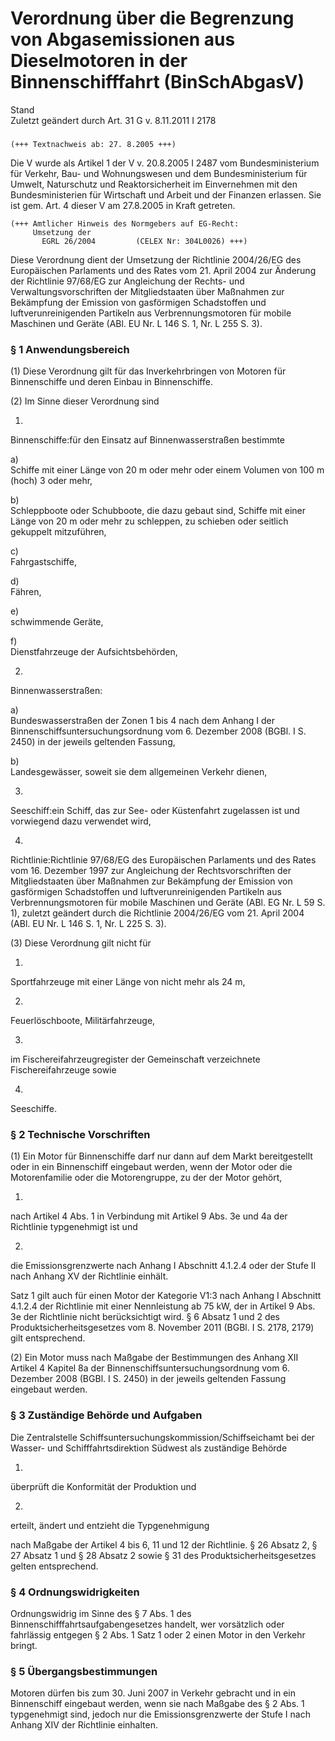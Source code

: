 Verordnung über die Begrenzung von Abgasemissionen aus Dieselmotoren in der Binnenschifffahrt (BinSchAbgasV)
============================================================================================================

Stand  
Zuletzt geändert durch Art. 31 G v. 8.11.2011 I 2178

### 

```
(+++ Textnachweis ab: 27. 8.2005 +++)
```

Die V wurde als Artikel 1 der V v. 20.8.2005 I 2487 vom Bundesministerium für Verkehr, Bau- und Wohnungswesen und dem Bundesministerium für Umwelt, Naturschutz und Reaktorsicherheit im Einvernehmen mit den Bundesministerien für Wirtschaft und Arbeit und der Finanzen erlassen. Sie ist gem. Art. 4 dieser V am 27.8.2005 in Kraft getreten.

```
(+++ Amtlicher Hinweis des Normgebers auf EG-Recht:
     Umsetzung der
       EGRL 26/2004         (CELEX Nr: 304L0026) +++)
```

Diese Verordnung dient der Umsetzung der Richtlinie 2004/26/EG des Europäischen Parlaments und des Rates vom 21. April 2004 zur Änderung der Richtlinie 97/68/EG zur Angleichung der Rechts- und Verwaltungsvorschriften der Mitgliedstaaten über Maßnahmen zur Bekämpfung der Emission von gasförmigen Schadstoffen und luftverunreinigenden Partikeln aus Verbrennungsmotoren für mobile Maschinen und Geräte (ABl. EU Nr. L 146 S. 1, Nr. L 255 S. 3).

### § 1 Anwendungsbereich

(1) Diese Verordnung gilt für das Inverkehrbringen von Motoren für Binnenschiffe und deren Einbau in Binnenschiffe.

(2) Im Sinne dieser Verordnung sind

1.  
Binnenschiffe:für den Einsatz auf Binnenwasserstraßen bestimmte

a)  
Schiffe mit einer Länge von 20 m oder mehr oder einem Volumen von 100 m (hoch) 3 oder mehr,

b)  
Schleppboote oder Schubboote, die dazu gebaut sind, Schiffe mit einer Länge von 20 m oder mehr zu schleppen, zu schieben oder seitlich gekuppelt mitzuführen,

c)  
Fahrgastschiffe,

d)  
Fähren,

e)  
schwimmende Geräte,

f)  
Dienstfahrzeuge der Aufsichtsbehörden,

2.  
Binnenwasserstraßen:

a)  
Bundeswasserstraßen der Zonen 1 bis 4 nach dem Anhang I der Binnenschiffsuntersuchungsordnung vom 6. Dezember 2008 (BGBl. I S. 2450) in der jeweils geltenden Fassung,

b)  
Landesgewässer, soweit sie dem allgemeinen Verkehr dienen,

3.  
Seeschiff:ein Schiff, das zur See- oder Küstenfahrt zugelassen ist und vorwiegend dazu verwendet wird,

4.  
Richtlinie:Richtlinie 97/68/EG des Europäischen Parlaments und des Rates vom 16. Dezember 1997 zur Angleichung der Rechtsvorschriften der Mitgliedstaaten über Maßnahmen zur Bekämpfung der Emission von gasförmigen Schadstoffen und luftverunreinigenden Partikeln aus Verbrennungsmotoren für mobile Maschinen und Geräte (ABl. EG Nr. L 59 S. 1), zuletzt geändert durch die Richtlinie 2004/26/EG vom 21. April 2004 (ABl. EU Nr. L 146 S. 1, Nr. L 225 S. 3).

(3) Diese Verordnung gilt nicht für

1.  
Sportfahrzeuge mit einer Länge von nicht mehr als 24 m,

2.  
Feuerlöschboote, Militärfahrzeuge,

3.  
im Fischereifahrzeugregister der Gemeinschaft verzeichnete Fischereifahrzeuge sowie

4.  
Seeschiffe.

### § 2 Technische Vorschriften

(1) Ein Motor für Binnenschiffe darf nur dann auf dem Markt bereitgestellt oder in ein Binnenschiff eingebaut werden, wenn der Motor oder die Motorenfamilie oder die Motorengruppe, zu der der Motor gehört,

1.  
nach Artikel 4 Abs. 1 in Verbindung mit Artikel 9 Abs. 3e und 4a der Richtlinie typgenehmigt ist und

2.  
die Emissionsgrenzwerte nach Anhang I Abschnitt 4.1.2.4 oder der Stufe II nach Anhang XV der Richtlinie einhält.

Satz 1 gilt auch für einen Motor der Kategorie V1:3 nach Anhang I Abschnitt 4.1.2.4 der Richtlinie mit einer Nennleistung ab 75 kW, der in Artikel 9 Abs. 3e der Richtlinie nicht berücksichtigt wird. § 6 Absatz 1 und 2 des Produktsicherheitsgesetzes vom 8. November 2011 (BGBl. I S. 2178, 2179) gilt entsprechend.

(2) Ein Motor muss nach Maßgabe der Bestimmungen des Anhang XII Artikel 4 Kapitel 8a der Binnenschiffsuntersuchungsordnung vom 6. Dezember 2008 (BGBl. I S. 2450) in der jeweils geltenden Fassung eingebaut werden.

### § 3 Zuständige Behörde und Aufgaben

Die Zentralstelle Schiffsuntersuchungskommission/Schiffseichamt bei der Wasser- und Schifffahrtsdirektion Südwest als zuständige Behörde

1.  
überprüft die Konformität der Produktion und

2.  
erteilt, ändert und entzieht die Typgenehmigung

nach Maßgabe der Artikel 4 bis 6, 11 und 12 der Richtlinie. § 26 Absatz 2, § 27 Absatz 1 und § 28 Absatz 2 sowie § 31 des Produktsicherheitsgesetzes gelten entsprechend.

### § 4 Ordnungswidrigkeiten

Ordnungswidrig im Sinne des § 7 Abs. 1 des Binnenschifffahrtsaufgabengesetzes handelt, wer vorsätzlich oder fahrlässig entgegen § 2 Abs. 1 Satz 1 oder 2 einen Motor in den Verkehr bringt.

### § 5 Übergangsbestimmungen

Motoren dürfen bis zum 30. Juni 2007 in Verkehr gebracht und in ein Binnenschiff eingebaut werden, wenn sie nach Maßgabe des § 2 Abs. 1 typgenehmigt sind, jedoch nur die Emissionsgrenzwerte der Stufe I nach Anhang XIV der Richtlinie einhalten.
